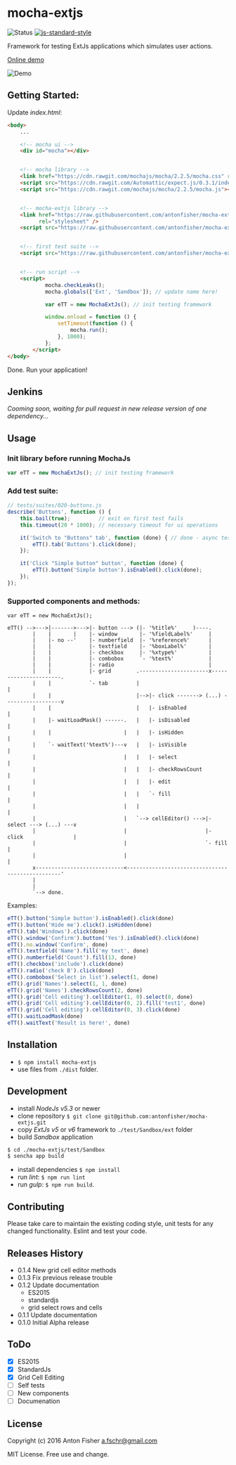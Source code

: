 # mocha-extjs

![Status](https://img.shields.io/badge/status-alpha-orange.svg)
[![js-standard-style](https://img.shields.io/badge/code%20style-standard-brightgreen.svg)](http://standardjs.com/)

Framework for testing ExtJs applications which simulates user actions.

[Online demo](http://antonfisher.com/demo/mocha-extjs/)

![Demo](https://raw.githubusercontent.com/antonfisher/mocha-extjs/docs/images/mocha-extjs-v1.gif)

## Getting Started:

Update _index.html_:

```html
<body>
    ...

    <!-- mocha ui -->
    <div id="mocha"></div>


    <!-- mocha library -->
    <link href="https://cdn.rawgit.com/mochajs/mocha/2.2.5/mocha.css" rel="stylesheet" />
    <script src="https://cdn.rawgit.com/Automattic/expect.js/0.3.1/index.js"></script>
    <script src="https://cdn.rawgit.com/mochajs/mocha/2.2.5/mocha.js"></script>


    <!-- mocha-extjs library -->
    <link href="https://raw.githubusercontent.com/antonfisher/mocha-extjs/master/dist/mocha-extjs.css"
          rel="stylesheet" />
    <script src="https://raw.githubusercontent.com/antonfisher/mocha-extjs/master/dist/mocha-extjs.js"></script>


    <!-- first test suite -->
    <script src="https://raw.githubusercontent.com/antonfisher/mocha-extjs/master/test/suites/010-environment.js"></script>


    <!-- run script -->
    <script>
            mocha.checkLeaks();
            mocha.globals(['Ext', 'Sandbox']); // update name here!

            var eTT = new MochaExtJs(); // init testing framework

            window.onload = function () {
                setTimeout(function () {
                    mocha.run();
                }, 1000);
            };
        </script>
</body>
```
Done. Run your application!

## Jenkins

_Cooming soon, waiting for pull request in new release version of one dependency..._

## Usage

### Init library before running MochaJs
```javascript
var eTT = new MochaExtJs(); // init testing framework
```

### Add test suite:
```javascript
// tests/suites/020-buttons.js
describe('Buttons', function () {
    this.bail(true);         // exit on first test fails
    this.timeout(20 * 1000); // necessary timeout for ui operations

    it('Switch to "Buttons" tab', function (done) { // done - async tests callback
        eTT().tab('Buttons').click(done);
    });

    it('Click "Simple button" button', function (done) {
        eTT().button('Simple button').isEnabled().click(done);
    });
});
```

### Supported components and methods:
```
var eTT = new MochaExtJs();

eTT() -->--->|------->--->|- button ---> (|- '%title%'     )----.
        |    |       |    |- window       |- '%fieldLabel%'     |
        |    |- no --'    |- numberfield  |- '%reference%'      |
        |    |            |- textfield    |- '%boxLabel%'       |
        |    |            |- checkbox     |- '%xtype%'          |
        |    |            |- combobox     `- '%text%'           |
        |    |            |- radio                              |
        |    |            |- grid        .----------------------x----------------------.
        |    |            `- tab         |                                             |
        |    |                           |-->|- click -------> (...) ------------------v
        |    |                           |   |- isEnabled                              |
        |    |- waitLoadMask() ------.   |   |- isDisabled                             |
        |    |                       |   |   |- isHidden                               |
        |    `- waitText('%text%')---v   |   |- isVisible                              |
        |                            |   |   |- select                                 |
        |                            |   |   |- checkRowsCount                         |
        |                            |   |   |- edit                                   |
        |                            |   |   `- fill                                   |
        |                            |   |                                             |
        |                            |   `--> cellEditor() --->|- select ---> (...) ---v
        |                            |                         |- click                |
        |                            |                         `- fill                 |
        |                            |                                                 |
        x----------------------------<-------------------------------------------------'
        |
        |
        `--> done.
```

Examples:

```javascript
eTT().button('Simple button').isEnabled().click(done)
eTT().button('Hide me').click().isHidden(done)
eTT().tab('Windows').click(done)
eTT().window('Confirm').button('Yes').isEnabled().click(done)
eTT().no.window('Confirm', done)
eTT().textfield('Name').fill('my text', done)
eTT().numberfield('Count').fill(13, done)
eTT().checkbox('include').click(done)
eTT().radio('check B').click(done)
eTT().combobox('Select in list').select(1, done)
eTT().grid('Names').select(1, 1, done)
eTT().grid('Names').checkRowsCount(2, done)
eTT().grid('Cell editing').cellEditor(1, 0).select(0, done)
eTT().grid('Cell editing').cellEditor(0, 2).fill('test1', done)
eTT().grid('Cell editing').cellEditor(0, 3).click(done)
eTT().waitLoadMask(done)
eTT().waitText('Result is here!', done)
```

## Installation
- `$ npm install mocha-extjs`
- use files from `./dist` folder.

## Development
- install _NodeJs v5.3_ or newer
- clone repository `$ git clone git@github.com:antonfisher/mocha-extjs.git`
- copy _ExtJs v5_ or _v6_ framework to `./test/Sandbox/ext` folder
- build _Sandbox_ application
```bash
$ cd ./mocha-extjs/test/Sandbox
$ sencha app build 
```
- install dependencies `$ npm install`
- run _lint_: `$ npm run lint`
- run _gulp_: `$ npm run build`.

## Contributing

Please take care to maintain the existing coding style, unit tests for any changed functionality.
Eslint and test your code.

## Releases History

* 0.1.4 New grid cell editor methods
* 0.1.3 Fix previous release trouble
* 0.1.2 Update documentation
    * ES2015
    * standardjs
    * grid select rows and cells
* 0.1.1 Update documentation
* 0.1.0 Initial Alpha release

## ToDo
- [x] ES2015
- [x] StandardJs
- [x] Grid Cell Editing
- [ ] Self tests
- [ ] New components
- [ ] Documenation

## License
Copyright (c) 2016 Anton Fisher <a.fschr@gmail.com>

MIT License. Free use and change.
